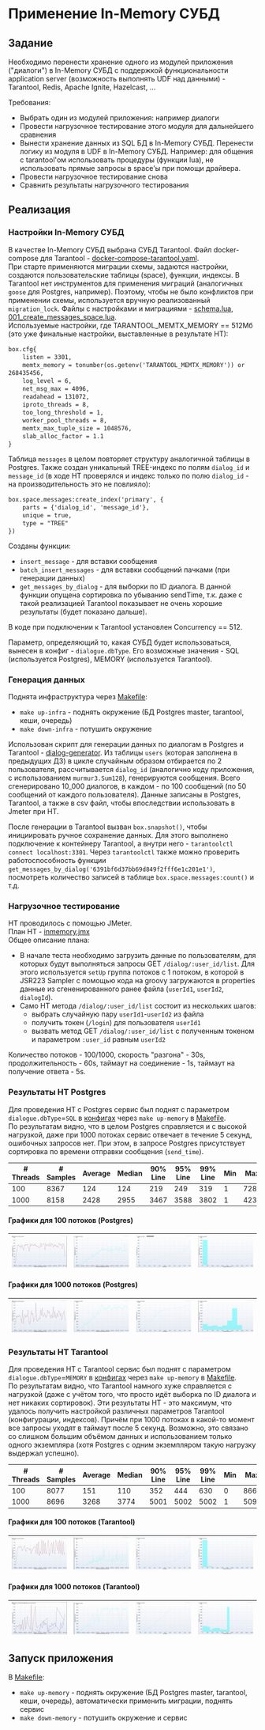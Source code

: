 # Применение In-Memory СУБД

## Задание

Необходимо перенести хранение одного из модулей приложения ("диалоги") в In-Memory СУБД с поддержкой функциональности application server (возможность выполнять UDF над данными) - Tarantool, Redis, Apache Ignite, Hazelcast, …

Требования:
- Выбрать один из модулей приложения: например диалоги
- Провести нагрузочное тестирование этого модуля для дальнейшего сравнения
- Вынести хранение данных из SQL БД в In-Memory СУБД. Перенести логику из модуля в UDF в In-Memory СУБД. Например: для общения с tarantool'ом использовать процедуры (функции lua), не использовать прямые запросы в space'ы при помощи драйвера.
- Провести нагрузочное тестирование снова
- Сравнить результаты нагрузочного тестирования

## Реализация

### Настройки In-Memory СУБД
В качестве In-Memory СУБД выбрана СУБД Tarantool. 
Файл docker-compose для Tarantool - [docker-compose-tarantool.yaml](../deployments/docker-compose-tarantool.yaml).  
При старте применяются миграции схемы, задаются настройки, создаются пользовательские таблицы (space), функции, индексы. В Tarantool нет инструментов для применения миграций (аналогичных `goose` для Postgres, например). Поэтому, чтобы не было конфликтов при применении схемы, используется вручную реализованный `migration_lock`. Файлы с настройками и миграциями - [schema.lua](../backend/tarantool/schema.lua), [001_create_messages_space.lua](../backend/tarantool/migrations/001_create_messages_space.lua).  
Используемые настройки, где TARANTOOL_MEMTX_MEMORY == 512Мб (это уже финальные настройки, выставленные в результате НТ):
```
box.cfg{
    listen = 3301,
    memtx_memory = tonumber(os.getenv('TARANTOOL_MEMTX_MEMORY')) or 268435456,
    log_level = 6,
    net_msg_max = 4096,
    readahead = 131072,
    iproto_threads = 8,
    too_long_threshold = 1,
    worker_pool_threads = 8,
    memtx_max_tuple_size = 1048576,
    slab_alloc_factor = 1.1
}
```
Таблица `messages` в целом повторяет структуру аналогичной таблицы в Postgres. Также создан уникальный TREE-индекс по полям `dialog_id` и `message_id` (в ходе НТ проверялся и индекс только по полю `dialog_id` - на производительность это не повлияло):
```
box.space.messages:create_index('primary', {
    parts = {'dialog_id', 'message_id'}, 
    unique = true,
    type = "TREE"
})
```
Созданы функции:
- `insert_message` - для вставки сообщения
- `batch_insert_messages` - для вставки сообщений пачками (при генерации данных)
- `get_messages_by_dialog` - для выборки по ID диалога. В данной функции опущена сортировка по убыванию sendTime, т.к. даже с такой реализацией Tarantool показывает не очень хорошие результаты (будет показано дальше).  

В коде при подключении к Tarantool установлен Concurrency == 512.  

Параметр, определяющий то, какая СУБД будет использоваться, вынесен в конфиг - `dialogue.dbType`. Его возможные значения - SQL (используется Postgres), MEMORY (используется Tarantool).

### Генерация данных

Поднята инфраструктура через [Makefile](../Makefile):
- `make up-infra` - поднять окружение (БД Postgres master, tarantool, кеши, очередь)
- `make down-infra` - потушить окружение

Использован скрипт для генерации данных по диалогам в Postgres и Tarantool - [dialog-generator](../backend/cmd/dialog-generator/main.go). Из таблицы `users` (которая заполнена в предыдущих ДЗ) в цикле случайным образом отбирается по 2 пользователя, рассчитывается `dialog_id` (аналогично коду приложения, с использованием `murmur3.Sum128`), генерируются сообщения. Всего сгенерировано 10_000 диалогов, в каждом - по 100 сообщений (по 50 сообщений от каждого пользователя). Данные записаны в Postgres, Tarantool, а также в csv файл, чтобы впоследствии использовать в Jmeter при НТ.  

После генерации в Tarantool вызван `box.snapshot()`, чтобы инициировать ручное сохранение данных. Для этого выполнено подключение к контейнеру Tarantool, а внутри него - `tarantoolctl connect localhost:3301`. Через `tarantoolctl` также можно проверить работоспособность функции `get_messages_by_dialog('6391bf6d37bb69d849f2fff6e1c201e1')`, посмотреть количество записей в таблице `box.space.messages:count()` и т.д.

###  Нагрузочное тестирование
НТ проводилось с помощью JMeter.  
План НТ - [inmemory.jmx](inmemory.jmx)  
Общее описание плана:
- В начале теста необходимо загрузить данные по пользователям, для которых будут выполняться запросы GET `/dialog/:user_id/list`. Для этого используется `setUp` группа потоков с 1 потоком, в которой в JSR223 Sampler с помощью кода на groovy загружаются в properties данные из сгененированного ранее файла (`userId1`, `userId2`, `dialogId`).
- Само НТ метода `/dialog/:user_id/list` состоит из нескольких шагов:
    - выбрать случайную пару `userId1`-`userId2` из файла
    - получить токен (`/login`) для пользователя `userId1`
    - вызвать метод GET `/dialog/:user_id/list` с полученным токеном и параметром `:user_id` равным `userId2`

Количество потоков - 100/1000, скорость "разгона" - 30s, продолжительность - 60s, таймаут на соединение - 1s, таймаут на получение ответа - 5s.

### Результаты НТ Postgres

Для проведения НТ с Postgres сервис был поднят с параметром `dialogue.dbType`=`SQL` в [конфигах](../backend/configs/server_config.yaml) через `make up-memory` в [Makefile](../Makefile).  
По результатам видно, что в целом Postgres справляется и с высокой нагрузкой, даже при 1000 потоках сервис отвечает в течение 5 секунд, ошибочных запросов нет. При этом, в запросе Postgres присутствует сортировка по времени отправки сообщения (`send_time`).

| # Threads |   # Samples  |   Average  |   Median  |   90% Line  |   95% Line  |   99% Line  |   Min  |   Max  |   Error %  |   Throughput  |   Received KB/sec  |   Sent KB/sec  |
|---|---|---|---|---|---|---|---|---|---|---|---|---|
| 100 |   8367  |   124  |   124  |   219  |   249  |   319  |   1  |   728  |   0.000%  |   139.18555  |   2125.43  |   73.13  |
| 1000 |   8158  |   2428  |   2955  |   3467  |   3588  |   3802  |   1  |   4232  |   0.000%  |   129.24998  |   1973.71  |   67.91  |

#### Графики для 100 потоков (Postgres)
| ![Transactions](postgres/transaction_per_sec_100_sql.png) | ![Response times](postgres/response_times0_time_100_sql.png) | ![Percentiles](postgres/response_times1_perc_100_sql.png) | ![Distribution](postgres/response_times2_distr_100_sql.png) |
|-----------------------|-----------------------|-----------------------|-----------------------|

#### Графики для 1000 потоков (Postgres)
| ![Transactions](postgres/transaction_per_sec_1000_sql.png) | ![Response times](postgres/response_times0_time_1000_sql.png) | ![Percentiles](postgres/response_times1_perc_1000_sql.png) | ![Distribution](postgres/response_times2_distr_1000_sql.png) |
|-----------------------|-----------------------|-----------------------|-----------------------|

### Результаты НТ Tarantool

Для проведения НТ с Tarantool сервис был поднят с параметром `dialogue.dbType`=`MEMORY` в [конфигах](../backend/configs/server_config.yaml) через `make up-memory` в [Makefile](../Makefile).  
По результатам видно, что Tarantool намного хуже справляется с нагрузкой (даже с учётом того, что просто идёт выборка по ID диалога и нет никаких сортировок). Эти результаты НТ - это максимум, что удалось получить настройкой различных параметров Tarantool (конфигурации, индексов). Причём при 1000 потоках в какой-то момент все запросы уходят в таймаут после 5 секунд. Возможно, это связано со слишком большим объёмом данных и использованием только одного экземпляра (хотя Postgres с одним экземпляром такую нагрузку выдержал успешно).

| # Threads |   # Samples  |   Average  |   Median  |   90% Line  |   95% Line  |   99% Line  |   Min  |   Max  |   Error %  |   Throughput  |   Received KB/sec  |   Sent KB/sec  |
|---|---|---|---|---|---|---|---|---|---|---|---|---|
| 100 |   8077  |   151  |   110  |   352  |   444  |   630  |   0  |   866  |   0.000%  |   133.49310  |   2038.51  |   33.89  |
| 1000 |   8696  |   3268  |   3774  |   5001  |   5002  |   5002  |   1  |   5091  |   41.134%  |   142.15654  |   1430.85  |   43.97  |

#### Графики для 100 потоков (Tarantool)
| ![Transactions](tarantool/transaction_per_sec_100_memory.png) | ![Response times](tarantool/response_times0_time_100_memory.png) | ![Percentiles](tarantool/response_times1_perc_100_memory.png) | ![Distribution](tarantool/response_times2_distr_100_memory.png) |
|-----------------------|-----------------------|-----------------------|-----------------------|

#### Графики для 1000 потоков (Tarantool)
| ![Transactions](tarantool/transaction_per_sec_1000_memory.png) | ![Response times](tarantool/response_times0_time_1000_memory.png) | ![Percentiles](tarantool/response_times1_perc_1000_memory.png) | ![Distribution](tarantool/response_times2_distr_1000_memory.png) |
|-----------------------|-----------------------|-----------------------|-----------------------|

## Запуск приложения
В [Makefile](../Makefile):
- `make up-memory` - поднять окружение (БД Postgres master, tarantool, кеши, очередь), автоматически применить миграции, поднять сервис
- `make down-memory` - потушить окружение и сервис

